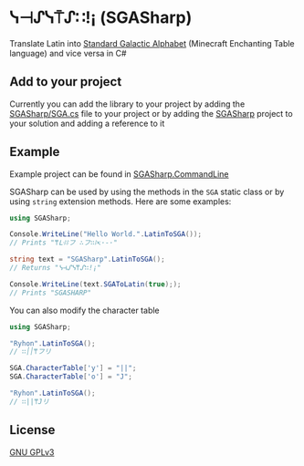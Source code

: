 # ᓭ⊣ᔑᓭ⍑ᔑ∷!¡ (SGASharp)
 Translate Latin into [Standard Galactic Alphabet](http://www.shikadi.net/keenwiki/Standard_Galactic_Alphabet) (Minecraft Enchanting Table language) and vice versa in C#

## Add to your project
Currently you can add the library to your project by adding the [SGASharp/SGA.cs](SGASharp/SGA.cs) file to your project or by adding the [SGASharp](SGASharp) project to your solution and adding a reference to it

## Example
Example project can be found in [SGASharp.CommandLine](SGASharp.CommandLine)

SGASharp can be used by using the methods in the `SGA` static class or by using `string` extension methods. Here are some examples:

```cs
using SGASharp;

Console.WriteLine("Hello World.".LatinToSGA());
// Prints "⍑ᒷꖎꖎフ ∴フ∷ꖎ↸·-·"

string text = "SGASharp".LatinToSGA();
// Returns "ᓭ⊣ᔑᓭ⍑ᔑ∷!¡"

Console.WriteLine(text.SGAToLatin(true););
// Prints "SGASHARP"
```

You can also modify the character table

```cs
using SGASharp;

"Ryhon".LatinToSGA();
// ∷׀׀⍑フリ

SGA.CharacterTable['y'] = "||";
SGA.CharacterTable['o'] = "J";

"Ryhon".LatinToSGA();
// ∷||⍑Jリ
```

## License
[GNU GPLv3](LICENSE)